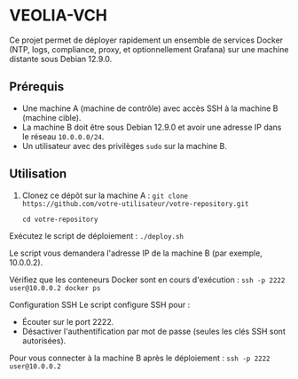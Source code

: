 # VEOLIA-VCH

Ce projet permet de déployer rapidement un ensemble de services Docker (NTP, logs, compliance, proxy, et optionnellement Grafana) sur une machine distante sous Debian 12.9.0.

## Prérequis

- Une machine A (machine de contrôle) avec accès SSH à la machine B (machine cible).
- La machine B doit être sous Debian 12.9.0 et avoir une adresse IP dans le réseau `10.0.0.0/24`.
- Un utilisateur avec des privilèges `sudo` sur la machine B.

## Utilisation

1. Clonez ce dépôt sur la machine A :
   `git clone https://github.com/votre-utilisateur/votre-repository.git`
   
   `cd votre-repository`
   
Exécutez le script de déploiement :
`./deploy.sh`

Le script vous demandera l'adresse IP de la machine B (par exemple, 10.0.0.2).

Vérifiez que les conteneurs Docker sont en cours d'exécution :
`ssh -p 2222 user@10.0.0.2 docker ps`

Configuration SSH
Le script configure SSH pour :

- Écouter sur le port 2222.
- Désactiver l'authentification par mot de passe (seules les clés SSH sont autorisées).

Pour vous connecter à la machine B après le déploiement :
`ssh -p 2222 user@10.0.0.2`

